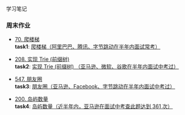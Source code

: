 学习笔记

### 周末作业

* [70. 爬楼梯](https://leetcode-cn.com/problems/climbing-stairs/)  
**task1**: [爬楼梯（阿里巴巴、腾讯、字节跳动在半年内面试常考）](https://github.com/chundonglinlin/algorithm016/blob/master/Week_07/weekend/01-climbStairs.c)  

* [208. 实现 Trie (前缀树)](https://leetcode-cn.com/problems/implement-trie-prefix-tree/#/description)  
**task2**: [实现 Trie (前缀树) （亚马逊、微软、谷歌在半年内面试中考过）](https://github.com/chundonglinlin/algorithm016/blob/master/Week_07/weekend/02-trieInsert.c)

* [547. 朋友圈](https://leetcode-cn.com/problems/friend-circles/)  
**task3**: [朋友圈（亚马逊、Facebook、字节跳动在半年内面试中考过）](https://github.com/chundonglinlin/algorithm016/blob/master/Week_07/weekend/03-findCircleNum.c)

* [200. 岛屿数量](https://leetcode-cn.com/problems/number-of-islands/)  
**task4**: [岛屿数量（近半年内，亚马逊在面试中考查此题达到 361 次）](https://github.com/chundonglinlin/algorithm016/blob/master/Week_07/weekend/04-numIsland.c)



